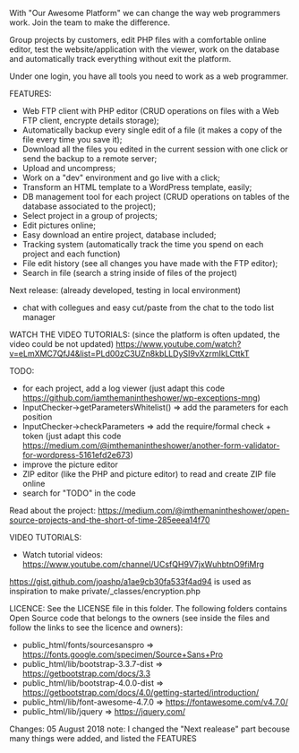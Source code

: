 With "Our Awesome Platform" we can change the way web programmers work. Join the team to make the difference.

Group projects by customers, edit PHP files with a comfortable online editor, test the website/application with the viewer, work on the database and automatically track everything without exit the platform.

Under one login, you have all tools you need to work as a web programmer.

FEATURES:
- Web FTP client with PHP editor (CRUD operations on files with a Web FTP client, encrypte details storage);
- Automatically backup every single edit of a file (it makes a copy of the file every time you save it);
- Download all the files you edited in the current session with one click or send the backup to a remote server;
- Upload and uncompress;
- Work on a "dev" environment and go live with a click;
- Transform an HTML template to a WordPress template, easily;
- DB management tool for each project (CRUD operations on tables of the database associated to the project);
- Select project in a group of projects;
- Edit pictures online;
- Easy download an entire project, database included;
- Tracking system (automatically track the time you spend on each project and each function)
- File edit history (see all changes you have made with the FTP editor);
- Search in file (search a string inside of files of the project)

Next release: (already developed, testing in local environment)
- chat with collegues and easy cut/paste from the chat to the todo list manager

WATCH THE VIDEO TUTORIALS: (since the platform is often updated, the video could be not updated)
https://www.youtube.com/watch?v=eLmXMC7QfJ4&list=PLd00zC3UZn8kbLLDySI9vXzrmIkLCttkT

TODO:
- for each project, add a log viewer (just adapt this code https://github.com/iamthemanintheshower/wp-exceptions-mng)
- InputChecker->getParametersWhitelist() => add the parameters for each position
- InputChecker->checkParameters => add the require/formal check + token (just adapt this code https://medium.com/@imthemanintheshower/another-form-validator-for-wordpress-5161efd2e673)
- improve the picture editor
- ZIP editor (like the PHP and picture editor) to read and create ZIP file online
- search for "TODO" in the code

Read about the project: https://medium.com/@imthemanintheshower/open-source-projects-and-the-short-of-time-285eeea14f70

VIDEO TUTORIALS:
- Watch tutorial videos: https://www.youtube.com/channel/UCsfQH9V7jxWuhbtnO9fiMrg

https://gist.github.com/joashp/a1ae9cb30fa533f4ad94 is used as inspiration to make private/_classes/encryption.php

LICENCE:
See the LICENSE file in this folder.
The following folders contains Open Source code that belongs to the owners (see inside the files and follow the links to see the licence and owners):
- public_html/fonts/sourcesanspro => https://fonts.google.com/specimen/Source+Sans+Pro
- public_html/lib/bootstrap-3.3.7-dist => https://getbootstrap.com/docs/3.3
- public_html/lib/bootstrap-4.0.0-dist => https://getbootstrap.com/docs/4.0/getting-started/introduction/
- public_html/lib/font-awesome-4.7.0 => https://fontawesome.com/v4.7.0/
- public_html/lib/jquery => https://jquery.com/

Changes:
05 August 2018 note: I changed the "Next realease" part becouse many things were added, and listed the FEATURES

